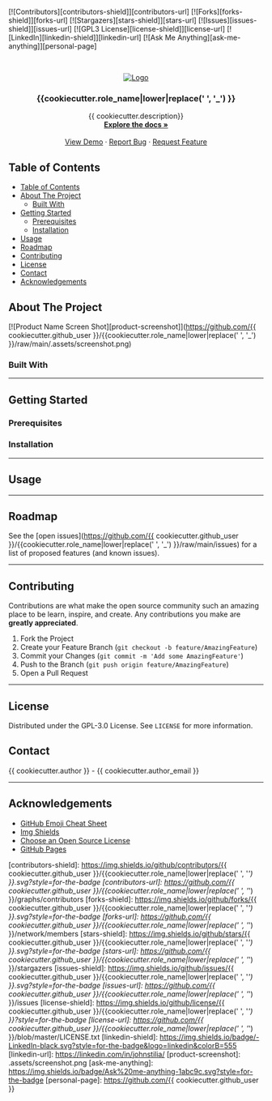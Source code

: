 [![Contributors][contributors-shield]][contributors-url]
[![Forks][forks-shield]][forks-url]
[![Stargazers][stars-shield]][stars-url]
[![Issues][issues-shield]][issues-url]
[![GPL3 License][license-shield]][license-url]
[![LinkedIn][linkedin-shield]][linkedin-url]
[![Ask Me Anything][ask-me-anything]][personal-page]

<!-- PROJECT LOGO -->
<br />
<p align="center">
  <a href="https://github.com/{{ cookiecutter.github_user }}/{{cookiecutter.role_name|lower|replace(' ', '_') }}">
    <img src="https://github.com/{{ cookiecutter.github_user }}/{{cookiecutter.role_name|lower|replace(' ', '_') }}/.assets/logo.png" alt="Logo" width="80" height="80">
  </a>

  <h3 align="center">{{cookiecutter.role_name|lower|replace(' ', '_') }}</h3>

  <p align="center">
    {{ cookiecutter.description}}
    <br />
    <a href="https://github.com/{{ cookiecutter.github_user }}/{{cookiecutter.role_name|lower|replace(' ', '_') }}/README.md"><strong>Explore the docs »</strong></a>
    <br />
    <br />
    <a href="https://github.com/{{ cookiecutter.github_user }}/{{cookiecutter.role_name|lower|replace(' ', '_') }}">View Demo</a>
    ·
    <a href="https://github.com/{{ cookiecutter.github_user }}/{{cookiecutter.role_name|lower|replace(' ', '_') }}/issues/new?labels=i%3A+bug&template=1-bug-report.md">Report Bug</a>
    ·
    <a href="https://github.com/{{ cookiecutter.github_user }}/{{cookiecutter.role_name|lower|replace(' ', '_') }}/issues/new?labels=i%3A+enhancement&template=2-feature-request.md">Request Feature</a>
  </p>
</p>

<!-- TABLE OF CONTENTS -->

## Table of Contents

- [Table of Contents](#table-of-contents)
- [About The Project](#about-the-project)
  - [Built With](#built-with)
- [Getting Started](#getting-started)
  - [Prerequisites](#prerequisites)
  - [Installation](#installation)
- [Usage](#usage)
- [Roadmap](#roadmap)
- [Contributing](#contributing)
- [License](#license)
- [Contact](#contact)
- [Acknowledgements](#acknowledgements)

<!-- ABOUT THE PROJECT -->

## About The Project

[![Product Name Screen Shot][product-screenshot]](https://github.com/{{ cookiecutter.github_user }}/{{cookiecutter.role_name|lower|replace(' ', '_') }}/raw/main/.assets/screenshot.png)

<!--
There are many great README templates available on GitHub, however, I didn't find one that really suit my needs so I created this enhanced one. I want to create a README template so amazing that it'll be the last one you ever need.

Here's why:

- Your time should be focused on creating something amazing. A project that solves a problem and helps others
- You shouldn't be doing the same tasks over and over like creating a README from scratch
- You should element DRY principles to the rest of your life :smile:

Of course, no one template will serve all projects since your needs may be different. So I'll be adding more in the near future. You may also suggest changes by forking this repo and creating a pull request or opening an issue.

A list of commonly used resources that I find helpful are listed in the acknowledgements.
-->

### Built With

<!--
This section should list any major frameworks that you built your project using. Leave any add-ons/plugins for the acknowledgements section. Here are a few examples.

- [Bootstrap](https://getbootstrap.com)
- [JQuery](https://jquery.com)
- [Laravel](https://laravel.com)
-->

---

<!-- GETTING STARTED -->

## Getting Started

<!--
This is an example of how you may give instructions on setting up your project locally.
To get a local copy up and running follow these simple example steps.
-->

### Prerequisites

<!--

This is an example of how to list things you need to use the software and how to install them.

- npm

```sh
npm install npm@latest -g
```
-->

### Installation

<!--
1. Get a free API Key at [https://example.com](https://example.com)
2. Clone the repo

```sh
git clone https://github.com/your_username_/Project-Name.git
```

3. Install NPM packages

```sh
npm install
```

4. Enter your API in `config.js`

```JS
const API_KEY = 'ENTER YOUR API';
```
-->

---

<!-- USAGE EXAMPLES -->

## Usage

<!--
Use this space to show useful examples of how a project can be used. Additional screenshots, code examples and demos work well in this space. You may also link to more resources.

_For more examples, please refer to the [Documentation](https://example.com)_
-->

---

<!-- ROADMAP -->

## Roadmap

See the [open issues](https://github.com/{{ cookiecutter.github_user }}/{{cookiecutter.role_name|lower|replace(' ', '_') }}/raw/main/issues) for a list of proposed features (and known issues).

---

<!-- CONTRIBUTING -->

## Contributing

Contributions are what make the open source community such an amazing place to be learn, inspire, and create. Any contributions you make are **greatly appreciated**.

1. Fork the Project
2. Create your Feature Branch (`git checkout -b feature/AmazingFeature`)
3. Commit your Changes (`git commit -m 'Add some AmazingFeature'`)
4. Push to the Branch (`git push origin feature/AmazingFeature`)
5. Open a Pull Request

---

<!-- LICENSE -->

## License

Distributed under the GPL-3.0 License. See `LICENSE` for more information.

<!-- CONTACT -->

## Contact

{{ cookiecutter.author }} - {{ cookiecutter.author_email }}


---

<!-- ACKNOWLEDGEMENTS -->

## Acknowledgements

- [GitHub Emoji Cheat Sheet](https://www.webpagefx.com/tools/emoji-cheat-sheet)
- [Img Shields](https://shields.io)
- [Choose an Open Source License](https://choosealicense.com)
- [GitHub Pages](https://pages.github.com)

<!-- MARKDOWN LINKS & IMAGES -->
<!-- https://www.markdownguide.org/basic-syntax/#reference-style-links -->

[contributors-shield]: https://img.shields.io/github/contributors/{{ cookiecutter.github_user }}/{{cookiecutter.role_name|lower|replace(' ', '_') }}.svg?style=for-the-badge
[contributors-url]: https://github.com/{{ cookiecutter.github_user }}/{{cookiecutter.role_name|lower|replace(' ', '_') }}/graphs/contributors
[forks-shield]: https://img.shields.io/github/forks/{{ cookiecutter.github_user }}/{{cookiecutter.role_name|lower|replace(' ', '_') }}.svg?style=for-the-badge
[forks-url]: https://github.com/{{ cookiecutter.github_user }}/{{cookiecutter.role_name|lower|replace(' ', '_') }}/network/members
[stars-shield]: https://img.shields.io/github/stars/{{ cookiecutter.github_user }}/{{cookiecutter.role_name|lower|replace(' ', '_') }}.svg?style=for-the-badge
[stars-url]: https://github.com/{{ cookiecutter.github_user }}/{{cookiecutter.role_name|lower|replace(' ', '_') }}/stargazers
[issues-shield]: https://img.shields.io/github/issues/{{ cookiecutter.github_user }}/{{cookiecutter.role_name|lower|replace(' ', '_') }}.svg?style=for-the-badge
[issues-url]: https://github.com/{{ cookiecutter.github_user }}/{{cookiecutter.role_name|lower|replace(' ', '_') }}/issues
[license-shield]: https://img.shields.io/github/license/{{ cookiecutter.github_user }}/{{cookiecutter.role_name|lower|replace(' ', '_') }}?style=for-the-badge
[license-url]: https://github.com/{{ cookiecutter.github_user }}/{{cookiecutter.role_name|lower|replace(' ', '_') }}/blob/master/LICENSE.txt
[linkedin-shield]: https://img.shields.io/badge/-LinkedIn-black.svg?style=for-the-badge&logo=linkedin&colorB=555
[linkedin-url]: https://linkedin.com/in/johnstilia/
[product-screenshot]: .assets/screenshot.png
[ask-me-anything]: https://img.shields.io/badge/Ask%20me-anything-1abc9c.svg?style=for-the-badge
[personal-page]: https://github.com/{{ cookiecutter.github_user }}
